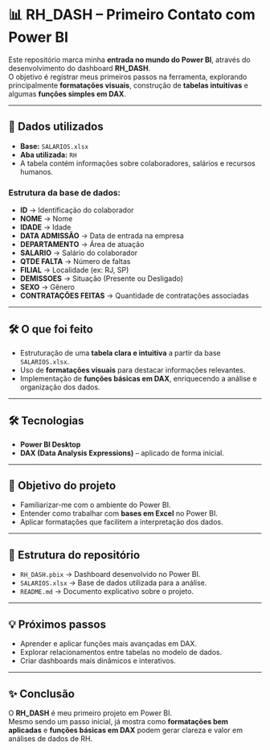 # 📊 RH_DASH – Primeiro Contato com Power BI  

Este repositório marca minha **entrada no mundo do Power BI**, através do desenvolvimento do dashboard **RH_DASH**.  
O objetivo é registrar meus primeiros passos na ferramenta, explorando principalmente **formatações visuais**, construção de **tabelas intuitivas** e algumas **funções simples em DAX**.  

---

## 📂 Dados utilizados  
- **Base:** `SALARIOS.xlsx`  
- **Aba utilizada:** `RH`  
- A tabela contém informações sobre colaboradores, salários e recursos humanos.  

### Estrutura da base de dados:  
- **ID** → Identificação do colaborador  
- **NOME** → Nome  
- **IDADE** → Idade  
- **DATA ADMISSÃO** → Data de entrada na empresa  
- **DEPARTAMENTO** → Área de atuação  
- **SALARIO** → Salário do colaborador  
- **QTDE FALTA** → Número de faltas  
- **FILIAL** → Localidade (ex: RJ, SP)  
- **DEMISSOES** → Situação (Presente ou Desligado)  
- **SEXO** → Gênero  
- **CONTRATAÇÕES FEITAS** → Quantidade de contratações associadas  

---

## 🛠️ O que foi feito  
- Estruturação de uma **tabela clara e intuitiva** a partir da base `SALARIOS.xlsx`.  
- Uso de **formatações visuais** para destacar informações relevantes.  
- Implementação de **funções básicas em DAX**, enriquecendo a análise e organização dos dados.  

---

## 🛠️ Tecnologias  
- **Power BI Desktop**  
- **DAX (Data Analysis Expressions)** – aplicado de forma inicial.  

---

## 🎯 Objetivo do projeto  
- Familiarizar-me com o ambiente do Power BI.  
- Entender como trabalhar com **bases em Excel** no Power BI.  
- Aplicar formatações que facilitem a interpretação dos dados.  

---

## 📂 Estrutura do repositório  
- `RH_DASH.pbix` → Dashboard desenvolvido no Power BI.  
- `SALARIOS.xlsx` → Base de dados utilizada para a análise.  
- `README.md` → Documento explicativo sobre o projeto.  

---

## 💡 Próximos passos  
- Aprender e aplicar funções mais avançadas em DAX.  
- Explorar relacionamentos entre tabelas no modelo de dados.  
- Criar dashboards mais dinâmicos e interativos.  

---

## ✨ Conclusão  
O **RH_DASH** é meu primeiro projeto em Power BI.  
Mesmo sendo um passo inicial, já mostra como **formatações bem aplicadas** e **funções básicas em DAX** podem gerar clareza e valor em análises de dados de RH.  
